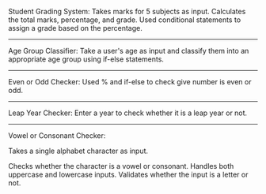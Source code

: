 Student Grading System:
Takes marks for 5 subjects as input.
Calculates the total marks, percentage, and grade.
Used conditional statements to assign a grade based on the percentage.
_________________________________________________
Age Group Classifier:
Take a user's age as input and classify them into an appropriate age group using if-else statements.
_________________________________________________________________________________________________
 Even or Odd Checker:
 Used % and if-else to check give number is even or odd.
 _________________________________________________
Leap Year Checker:
Enter a year to check whether it is a leap year or not.
_________________________________________________________________________________________________
 Vowel or Consonant Checker:
 
 Takes a single alphabet character as input.

Checks whether the character is a vowel or consonant.
Handles both uppercase and lowercase inputs.
Validates whether the input is a letter or not.
 




